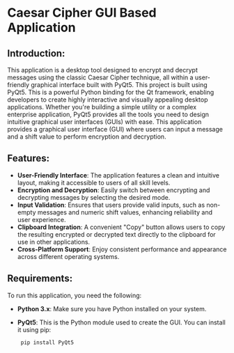 # Caesar Cipher GUI Based Application

## Introduction:

This application is a desktop tool designed to encrypt and decrypt messages using the classic Caesar Cipher technique, all within a user-friendly graphical interface built with PyQt5. This project is built using PyQt5. This is a powerful Python binding for the Qt framework, enabling developers to create highly interactive and visually appealing desktop applications. Whether you're building a simple utility or a complex enterprise application, PyQt5 provides all the tools you need to design intuitive graphical user interfaces (GUIs) with ease. This application provides a graphical user interface (GUI) where users can input a message and a shift value to perform encryption and decryption. 

## Features:

- **User-Friendly Interface**: The application features a clean and intuitive layout, making it accessible to users of all skill levels.
- **Encryption and Decryption**: Easily switch between encrypting and decrypting messages by selecting the desired mode.
- **Input Validation**: Ensures that users provide valid inputs, such as non-empty messages and numeric shift values, enhancing reliability and user experience.
- **Clipboard Integration**: A convenient "Copy" button allows users to copy the resulting encrypted or decrypted text directly to the clipboard for use in other applications.
- **Cross-Platform Support**: Enjoy consistent performance and appearance across different operating systems.
  
## Requirements:

To run this application, you need the following:

- **Python 3.x**: Make sure you have Python installed on your system.
- **PyQt5**: This is the Python module used to create the GUI. You can install it using pip:

  ```bash
   pip install PyQt5
